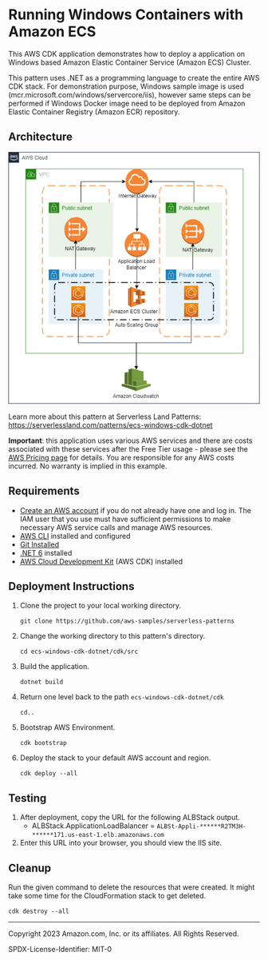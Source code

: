 # Running Windows Containers with Amazon ECS

This AWS CDK application demonstrates how to deploy a application on Windows based Amazon Elastic Container Service (Amazon ECS) Cluster.

This pattern uses .NET as a programming language to create the entire AWS CDK stack. For demonstration purpose, Windows sample image is used (mcr.microsoft.com/windows/servercore/iis), however same steps can be performed if Windows Docker image need to be deployed from Amazon Elastic Container Registry (Amazon ECR) repository.

## Architecture 
![architecture diagram](images/architecture.png)

Learn more about this pattern at Serverless Land Patterns: https://serverlessland.com/patterns/ecs-windows-cdk-dotnet

**Important**: this application uses various AWS services and there are costs associated with these services after the Free Tier usage - please see the [AWS Pricing page](https://aws.amazon.com/pricing/) for details. You are responsible for any AWS costs incurred. No warranty is implied in this example.

## Requirements

* [Create an AWS account](https://portal.aws.amazon.com/gp/aws/developer/registration/index.html) if you do not already have one and log in. The IAM user that you use must have sufficient permissions to make necessary AWS service calls and manage AWS resources.
* [AWS CLI](https://docs.aws.amazon.com/cli/latest/userguide/install-cliv2.html) installed and configured
* [Git Installed](https://git-scm.com/book/en/v2/Getting-Started-Installing-Git)
* [.NET 6](https://dotnet.microsoft.com/en-us/download/dotnet/7.0) installed
* [AWS Cloud Development Kit](https://docs.aws.amazon.com/cdk/latest/guide/cli.html) (AWS CDK) installed

## Deployment Instructions

1. Clone the project to your local working directory.
    ```
    git clone https://github.com/aws-samples/serverless-patterns
    ```
2. Change the working directory to this pattern's directory.
    ```
    cd ecs-windows-cdk-dotnet/cdk/src
    ```
3. Build the application.
    ```
    dotnet build
    ```
4. Return one level back to the path `ecs-windows-cdk-dotnet/cdk`
    ```
    cd..
    ```
5. Bootstrap AWS Environment.
    ```
    cdk bootstrap
    ```
6. Deploy the stack to your default AWS account and region.
    ```
    cdk deploy --all
    ```

## Testing

1. After deployment, copy the URL for the following ALBStack output.    
   - ALBStack.ApplicationLoadBalancer = `ALBSt-Appli-******R2TM3H-******171.us-east-1.elb.amazonaws.com`   
3. Enter this URL into your browser, you should view the IIS site.

## Cleanup

Run the given command to delete the resources that were created. It might take some time for the CloudFormation stack to get deleted.
```
cdk destroy --all
```
----
Copyright 2023 Amazon.com, Inc. or its affiliates. All Rights Reserved.

SPDX-License-Identifier: MIT-0